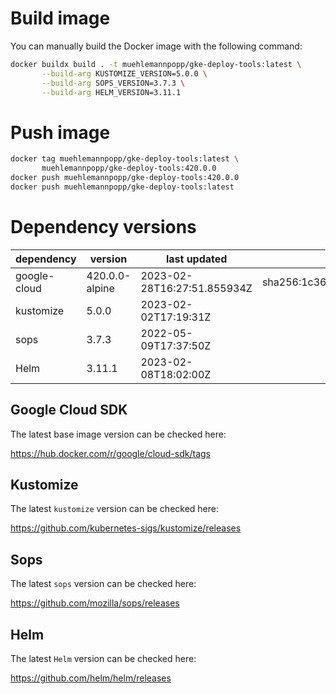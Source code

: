 # Build image

You can manually build the Docker image with the following command:

```bash
docker buildx build . -t muehlemannpopp/gke-deploy-tools:latest \
       --build-arg KUSTOMIZE_VERSION=5.0.0 \
       --build-arg SOPS_VERSION=3.7.3 \
       --build-arg HELM_VERSION=3.11.1
```

# Push image

```bash
docker tag muehlemannpopp/gke-deploy-tools:latest \
       muehlemannpopp/gke-deploy-tools:420.0.0
docker push muehlemannpopp/gke-deploy-tools:420.0.0
docker push muehlemannpopp/gke-deploy-tools:latest
```


# Dependency versions

| dependency   | version        | last updated               | digest                                                                  |
|------------ |-------------- |-------------------------- |----------------------------------------------------------------------- |
| google-cloud | 420.0.0-alpine | 2023-02-28T16:27:51.855934Z | sha256:1c36c09e31a160ae76ee8391e8c346e1cad9e5c3d3198a34b60b7bffc3be04a9 |
| kustomize    | 5.0.0 | 2023-02-02T17:19:31Z |                                                                         |
| sops         | 3.7.3          | 2022-05-09T17:37:50Z       |                                                                         |
| Helm         | 3.11.1         | 2023-02-08T18:02:00Z       |                                                                         |


## Google Cloud SDK

The latest base image version can be checked here:

<https://hub.docker.com/r/google/cloud-sdk/tags>


## Kustomize

The latest `kustomize` version can be checked here:

<https://github.com/kubernetes-sigs/kustomize/releases>


## Sops

The latest `sops` version can be checked here:

<https://github.com/mozilla/sops/releases>


## Helm

The latest `Helm` version can be checked here:

<https://github.com/helm/helm/releases>
